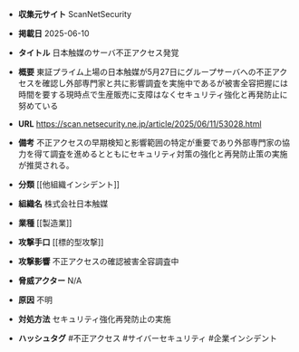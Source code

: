 - **収集元サイト**
ScanNetSecurity

- **掲載日**
2025-06-10

- **タイトル**
日本触媒のサーバ不正アクセス発覚

- **概要**
東証プライム上場の日本触媒が5月27日にグループサーバへの不正アクセスを確認し外部専門家と共に影響調査を実施中であるが被害全容把握には時間を要する現時点で生産販売に支障はなくセキュリティ強化と再発防止に努めている

- **URL**
https://scan.netsecurity.ne.jp/article/2025/06/11/53028.html

- **備考**
不正アクセスの早期検知と影響範囲の特定が重要であり外部専門家の協力を得て調査を進めるとともにセキュリティ対策の強化と再発防止策の実施が推奨される。

- **分類**
[[他組織インシデント]]

- **組織名**
株式会社日本触媒

- **業種**
[[製造業]]

- **攻撃手口**
[[標的型攻撃]]

- **攻撃影響**
不正アクセスの確認被害全容調査中

- **脅威アクター**
N/A

- **原因**
不明

- **対処方法**
セキュリティ強化再発防止の実施

- **ハッシュタグ**
#不正アクセス #サイバーセキュリティ #企業インシデント
